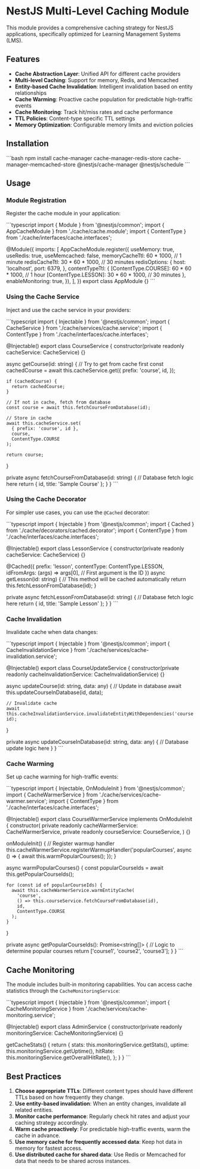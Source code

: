 # NestJS Multi-Level Caching Module

This module provides a comprehensive caching strategy for NestJS applications, specifically optimized for Learning Management Systems (LMS).

## Features

- **Cache Abstraction Layer**: Unified API for different cache providers
- **Multi-level Caching**: Support for memory, Redis, and Memcached
- **Entity-based Cache Invalidation**: Intelligent invalidation based on entity relationships
- **Cache Warming**: Proactive cache population for predictable high-traffic events
- **Cache Monitoring**: Track hit/miss rates and cache performance
- **TTL Policies**: Content-type specific TTL settings
- **Memory Optimization**: Configurable memory limits and eviction policies

## Installation

\`\`\`bash
npm install cache-manager cache-manager-redis-store cache-manager-memcached-store @nestjs/cache-manager @nestjs/schedule
\`\`\`

## Usage

### Module Registration

Register the cache module in your application:

\`\`\`typescript
import { Module } from '@nestjs/common';
import { AppCacheModule } from './cache/cache.module';
import { ContentType } from './cache/interfaces/cache.interfaces';

@Module({
  imports: [
    AppCacheModule.register({
      useMemory: true,
      useRedis: true,
      useMemcached: false,
      memoryCacheTtl: 60 * 1000, // 1 minute
      redisCacheTtl: 30 * 60 * 1000, // 30 minutes
      redisOptions: {
        host: 'localhost',
        port: 6379,
      },
      contentTypeTtl: {
        [ContentType.COURSE]: 60 * 60 * 1000, // 1 hour
        [ContentType.LESSON]: 30 * 60 * 1000, // 30 minutes
      },
      enableMonitoring: true,
    }),
  ],
})
export class AppModule {}
\`\`\`

### Using the Cache Service

Inject and use the cache service in your providers:

\`\`\`typescript
import { Injectable } from '@nestjs/common';
import { CacheService } from './cache/services/cache.service';
import { ContentType } from './cache/interfaces/cache.interfaces';

@Injectable()
export class CourseService {
  constructor(private readonly cacheService: CacheService) {}

  async getCourse(id: string) {
    // Try to get from cache first
    const cachedCourse = await this.cacheService.get({
      prefix: 'course',
      id,
    });

    if (cachedCourse) {
      return cachedCourse;
    }

    // If not in cache, fetch from database
    const course = await this.fetchCourseFromDatabase(id);

    // Store in cache
    await this.cacheService.set(
      { prefix: 'course', id },
      course,
      ContentType.COURSE
    );

    return course;
  }

  private async fetchCourseFromDatabase(id: string) {
    // Database fetch logic here
    return { id, title: 'Sample Course' };
  }
}
\`\`\`

### Using the Cache Decorator

For simpler use cases, you can use the `@Cached` decorator:

\`\`\`typescript
import { Injectable } from '@nestjs/common';
import { Cached } from './cache/decorators/cached.decorator';
import { ContentType } from './cache/interfaces/cache.interfaces';

@Injectable()
export class LessonService {
  constructor(private readonly cacheService: CacheService) {}

  @Cached({
    prefix: 'lesson',
    contentType: ContentType.LESSON,
    idFromArgs: (args) => args[0], // First argument is the ID
  })
  async getLesson(id: string) {
    // This method will be cached automatically
    return this.fetchLessonFromDatabase(id);
  }

  private async fetchLessonFromDatabase(id: string) {
    // Database fetch logic here
    return { id, title: 'Sample Lesson' };
  }
}
\`\`\`

### Cache Invalidation

Invalidate cache when data changes:

\`\`\`typescript
import { Injectable } from '@nestjs/common';
import { CacheInvalidationService } from './cache/services/cache-invalidation.service';

@Injectable()
export class CourseUpdateService {
  constructor(private readonly cacheInvalidationService: CacheInvalidationService) {}

  async updateCourse(id: string, data: any) {
    // Update in database
    await this.updateCourseInDatabase(id, data);

    // Invalidate cache
    await this.cacheInvalidationService.invalidateEntityWithDependencies('course', id);
  }

  private async updateCourseInDatabase(id: string, data: any) {
    // Database update logic here
  }
}
\`\`\`

### Cache Warming

Set up cache warming for high-traffic events:

\`\`\`typescript
import { Injectable, OnModuleInit } from '@nestjs/common';
import { CacheWarmerService } from './cache/services/cache-warmer.service';
import { ContentType } from './cache/interfaces/cache.interfaces';

@Injectable()
export class CourseWarmerService implements OnModuleInit {
  constructor(
    private readonly cacheWarmerService: CacheWarmerService,
    private readonly courseService: CourseService,
  ) {}

  onModuleInit() {
    // Register warmup handler
    this.cacheWarmerService.registerWarmupHandler('popularCourses', async () => {
      await this.warmPopularCourses();
    });
  }

  async warmPopularCourses() {
    const popularCourseIds = await this.getPopularCourseIds();

    for (const id of popularCourseIds) {
      await this.cacheWarmerService.warmEntityCache(
        'course',
        () => this.courseService.fetchCourseFromDatabase(id),
        id,
        ContentType.COURSE
      );
    }
  }

  private async getPopularCourseIds(): Promise<string[]> {
    // Logic to determine popular courses
    return ['course1', 'course2', 'course3'];
  }
}
\`\`\`

## Cache Monitoring

The module includes built-in monitoring capabilities. You can access cache statistics through the `CacheMonitoringService`:

\`\`\`typescript
import { Injectable } from '@nestjs/common';
import { CacheMonitoringService } from './cache/services/cache-monitoring.service';

@Injectable()
export class AdminService {
  constructor(private readonly monitoringService: CacheMonitoringService) {}

  getCacheStats() {
    return {
      stats: this.monitoringService.getStats(),
      uptime: this.monitoringService.getUptime(),
      hitRate: this.monitoringService.getOverallHitRate(),
    };
  }
}
\`\`\`

## Best Practices

1. **Choose appropriate TTLs**: Different content types should have different TTLs based on how frequently they change.
2. **Use entity-based invalidation**: When an entity changes, invalidate all related entities.
3. **Monitor cache performance**: Regularly check hit rates and adjust your caching strategy accordingly.
4. **Warm cache proactively**: For predictable high-traffic events, warm the cache in advance.
5. **Use memory cache for frequently accessed data**: Keep hot data in memory for fastest access.
6. **Use distributed cache for shared data**: Use Redis or Memcached for data that needs to be shared across instances.
